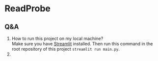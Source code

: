 # ReadProbe

## Q&A
1. How to run this project on my local machine? \
Make sure you have [Streamlit](https://streamlit.io/) installed. 
Then run this command in the root repository of this project `streamlit run main.py`. 
2. 